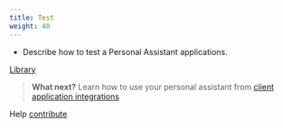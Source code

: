 ```yaml
---
title: Test
weight: 40
---
```

  * Describe how to test a Personal Assistant applications.

 [Library](https://watson-personal-assistant.github.io/developer/cognitive-applications/publish-applications/)

> **What next?** Learn how to use your personal assistant from [client application integrations]({{site.baseurl}}/developer/cognitive-application/client-application-integrations/)

Help [contribute]({{site.baseurl}}/developer/contribute/contribute-doc/)
